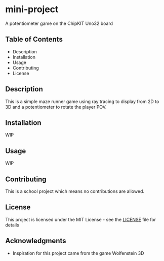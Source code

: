 # mini-project
A potentiometer game on the ChipKIT Uno32 board

## Table of Contents

- Description
- Installation
- Usage
- Contributing
- License

## Description

This is a simple maze runner game using ray tracing to display from 2D to 3D and a potentiometer to rotate the player POV. 

## Installation

WIP

## Usage

WIP

## Contributing

This is a school project which means no contributions are allowed.

## License

This project is licensed under the MIT License - see the [LICENSE](LICENSE) file for details

## Acknowledgments

- Inspiration for this project came from the game Wolfenstein 3D

